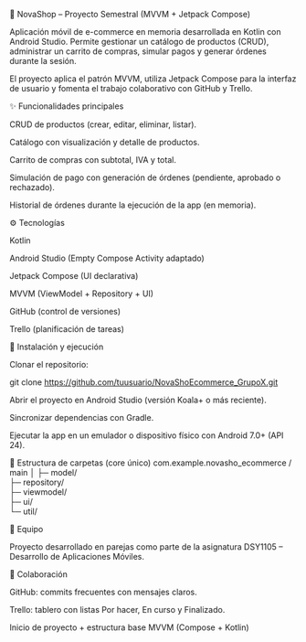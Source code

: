 📱 NovaShop – Proyecto Semestral (MVVM + Jetpack Compose)

Aplicación móvil de e-commerce en memoria desarrollada en Kotlin con Android Studio.
Permite gestionar un catálogo de productos (CRUD), administrar un carrito de compras, simular pagos y generar órdenes durante la sesión.

El proyecto aplica el patrón MVVM, utiliza Jetpack Compose para la interfaz de usuario y fomenta el trabajo colaborativo con GitHub y Trello.

✨ Funcionalidades principales

CRUD de productos (crear, editar, eliminar, listar).

Catálogo con visualización y detalle de productos.

Carrito de compras con subtotal, IVA y total.

Simulación de pago con generación de órdenes (pendiente, aprobado o rechazado).

Historial de órdenes durante la ejecución de la app (en memoria).

⚙️ Tecnologías

Kotlin

Android Studio (Empty Compose Activity adaptado)

Jetpack Compose (UI declarativa)

MVVM (ViewModel + Repository + UI)

GitHub (control de versiones)

Trello (planificación de tareas)

🚀 Instalación y ejecución

Clonar el repositorio:

git clone https://github.com/tuusuario/NovaShoEcommerce_GrupoX.git


Abrir el proyecto en Android Studio (versión Koala+ o más reciente).

Sincronizar dependencias con Gradle.

Ejecutar la app en un emulador o dispositivo físico con Android 7.0+ (API 24).

📂 Estructura de carpetas (core único)
com.example.novasho_ecommerce / main
│
├─ model/        
├─ repository/   
├─ viewmodel/    
├─ ui/          
└─ util/         

👥 Equipo

Proyecto desarrollado en parejas como parte de la asignatura DSY1105 – Desarrollo de Aplicaciones Móviles.

📌 Colaboración

GitHub: commits frecuentes con mensajes claros.

Trello: tablero con listas Por hacer, En curso y Finalizado.

Inicio de proyecto + estructura base MVVM (Compose + Kotlin)
